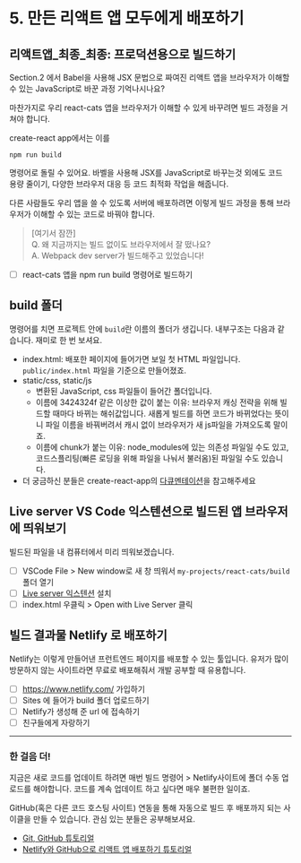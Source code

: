 # 5. 만든 리액트 앱 모두에게 배포하기

## 리액트앱\_최종\_최종: 프로덕션용으로 빌드하기

Section.2 에서 Babel을 사용해 JSX 문법으로 짜여진 리액트 앱을 브라우저가 이해할 수 있는 JavaScript로 바꾼 과정 기억나시나요?

마찬가지로 우리 react-cats 앱을 브라우저가 이해할 수 있게 바꾸려면 빌드 과정을 거쳐야 합니다.

create-react app에서는 이를

```
npm run build
```

명령어로 돌릴 수 있어요. 바벨을 사용해 JSX를 JavaScript로 바꾸는것 외에도 코드 용량 줄이기, 다양한 브라우저 대응 등 코드 최적화 작업을 해줍니다.

다른 사람들도 우리 앱을 쓸 수 있도록 서버에 배포하려면 이렇게 빌드 과정을 통해 브라우저가 이해할 수 있는 코드로 바꿔야 합니다.

> [여기서 잠깐]<br/>
> Q. 왜 지금까지는 빌드 없이도 브라우저에서 잘 떴나요? <br/>
> A. Webpack dev server가 빌드해주고 있었습니다!

- [ ] react-cats 앱을 npm run build 명령어로 빌드하기

## build 폴더

명령어를 치면 프로젝트 안에 `build`란 이름의 폴더가 생깁니다. 내부구조는 다음과 같습니다. 재미로 한 번 보셔요.

- index.html: 배포한 페이지에 들어가면 보일 첫 HTML 파일입니다. `public/index.html` 파일을 기준으로 만들어졌죠.
- static/css, static/js
  - 변환된 JavaScript, css 파일들이 들어간 폴더입니다.
  - 이름에 3424324f 같은 이상한 값이 붙는 이유: 브라우저 캐싱 전략을 위해 빌드할 때마다 바뀌는 해쉬값입니다. 새롭게 빌드를 하면 코드가 바뀌었다는 뜻이니 파일 이름을 바꿔버려서 캐시 없이 브라우저가 새 js파일을 가져오도록 말이죠.
  - 이름에 chunk가 붙는 이유: node_modules에 있는 의존성 파일일 수도 있고, 코드스플리팅(빠른 로딩을 위해 파일을 나눠서 불러옴)된 파일일 수도 있습니다.
- 더 궁금하신 분들은 create-react-app의 [다큐멘테이션](https://create-react-app.dev/docs/production-build)을 참고해주세요

## Live server VS Code 익스텐션으로 빌드된 앱 브라우저에 띄워보기

빌드된 파일을 내 컴퓨터에서 미리 띄워보겠습니다.

- [ ] VSCode File > New window로 새 창 띄워서 `my-projects/react-cats/build` 폴더 열기
- [ ] [Live server 익스텐션](https://marketplace.visualstudio.com/items?itemName=ritwickdey.LiveServer) 설치
- [ ] index.html 우클릭 > Open with Live Server 클릭

## 빌드 결과물 Netlify 로 배포하기

Netlify는 이렇게 만들어낸 프런트엔드 페이지를 배포할 수 있는 툴입니다. 유저가 많이 방문하지 않는 사이트라면 무료로 배포해줘서 개발 공부할 때 유용합니다.

- [ ] https://www.netlify.com/ 가입하기
- [ ] Sites 에 들어가 build 폴더 업로드하기
- [ ] Netlify가 생성해 준 url 에 접속하기
- [ ] 친구들에게 자랑하기

---

### 한 걸음 더!

지금은 새로 코드를 업데이트 하려면 매번 빌드 명령어 > Netlify사이트에 폴더 수동 업로드를 해야합니다. 코드를 계속 업데이트 하고 싶다면 매우 불편한 일이죠.

GitHub(혹은 다른 코드 호스팅 사이트) 연동을 통해 자동으로 빌드 후 배포까지 되는 사이클을 만들 수 있습니다. 관심 있는 분들은 공부해보셔요.

- [Git, GitHub 튜토리얼](https://milooy.wordpress.com/2017/06/21/working-together-with-github-tutorial/)
- [Netlify와 GitHub으로 리액트 앱 배포하기 튜토리얼](https://medium.com/@hshine1226/netlify%EB%A5%BC-%ED%86%B5%ED%95%B4%EC%84%9C-static-react-app-%EB%B0%B0%ED%8F%AC%ED%95%B4%EB%B3%B4%EA%B8%B0-bd0a574c8c08)
